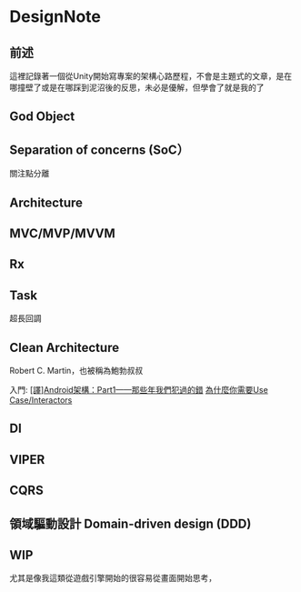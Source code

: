 # DesignNote

## 前述
這裡記錄著一個從Unity開始寫專案的架構心路歷程，不會是主題式的文章，是在哪撞壁了或是在哪踩到泥沼後的反思，未必是優解，但學會了就是我的了

## God Object

## Separation of concerns (SoC）
關注點分離

## Architecture

## MVC/MVP/MVVM

## Rx

## Task
超長回調

## Clean Architecture
Robert C. Martin，也被稱為鮑勃叔叔

入門:
[[譯]Android架構：Part1——那些年我們犯過的錯](https://codertw.com/%E7%A8%8B%E5%BC%8F%E8%AA%9E%E8%A8%80/657211/)
[為什麼你需要Use Case/Interactors](https://medium.com/@nukisnuke/%E7%82%BA%E4%BB%80%E9%BA%BC%E4%BD%A0%E9%9C%80%E8%A6%81use-case-interactors-99de03696037)


## DI

## VIPER

## CQRS

## 領域驅動設計 Domain-driven design (DDD)

## WIP
尤其是像我這類從遊戲引擎開始的很容易從畫面開始思考，
